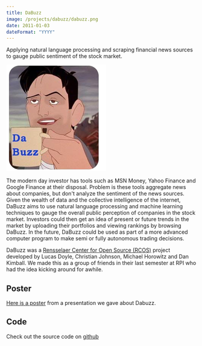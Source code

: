 ```yaml
---
title: DaBuzz
image: /projects/dabuzz/dabuzz.png
date: 2011-01-03
dateFormat: "YYYY"
---
```


Applying natural language processing and scraping financial news sources to gauge public sentiment of the stock market.

<div class="media-container">

<img src="/images/projects/dabuzz.png">

</div>

The modern day investor has tools such as MSN Money, Yahoo Finance and Google Finance at their disposal. Problem is these tools aggregate news about companies, but don't analyze the sentiment of the news sources. Given the wealth of data and the collective intelligence of the internet, DaBuzz aims to use natural language processing and machine learning techniques to gauge the overall public perception of companies in the stock market. Investors could then get an idea of present or future trends in the market by uploading their portfolios and viewing rankings by browsing DaBuzz. In the future, DaBuzz could be used as part of a more advanced computer program to make semi or fully autonomous trading decisions.

DaBuzz was a [Rensselaer Center for Open Source (RCOS)](http://rcos.rpi.edu/) project developed by Lucas Doyle, Christian Johnson, Michael Horowitz and Dan Kimball. We made this as a group of friends in their last semester at RPI who had the idea kicking around for awhile.

## Poster

[Here is a poster](/misc/dabuzz_poster.pdf) from a presentation we gave about Dabuzz.

## Code

Check out the source code on [github](https://github.com/Stonelinks/DaBuzz)
